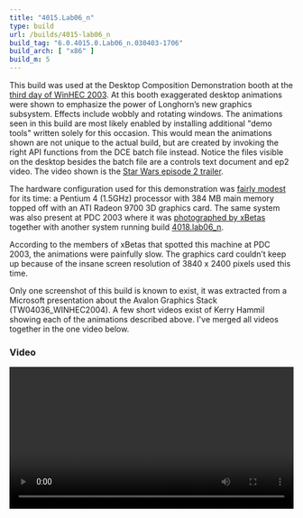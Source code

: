 ```yaml
---
title: "4015.Lab06_n"
type: build
url: /builds/4015-lab06_n
build_tag: "6.0.4015.0.Lab06_n.030403-1706"
build_arch: [ "x86" ]
build_m: 5
---
```


This build was used at the Desktop Composition Demonstration booth at the [third day of WinHEC 2003](https://web.archive.org/web/20031217090239/http://www.microsoft.com/whdc/winhec/eyeonwinhec/QT3.mspx). At this booth exaggerated desktop animations were shown to emphasize the power of Longhorn’s new graphics subsystem. Effects include wobbly and rotating windows. The animations seen in this build are most likely enabled by installing additional "demo tools" written solely for this occasion. This would mean the animations shown are not unique to the actual build, but are created by invoking the right API functions from the DCE batch file instead. Notice the files visible on the desktop besides the batch file are a controls text document and ep2 video. The video shown is the [Star Wars episode 2 trailer](https://www.youtube.com/watch?v=gYbW1F_c9eM).

The hardware configuration used for this demonstration was [fairly modest](https://www.itprotoday.com/windows-78/winhec-2003-first-look-longhorn-graphics) for its time: a Pentium 4 (1.5GHz) processor with 384 MB main memory topped off with an ATI Radeon 9700 3D graphics card. The same system was also present at PDC 2003 where it was [photographed by xBetas](https://web.archive.org/web/20031202161327/http://pdc.xbetas.com/content.php?page=aerodcedemo) together with another system running build [4018.lab06_n](/builds/4018).

According to the members of xBetas that spotted this machine at PDC 2003, the animations were painfully slow. The graphics card couldn’t keep up because of the insane screen resolution of 3840 x 2400 pixels used this time.

Only one screenshot of this build is known to exist, it was extracted from a Microsoft presentation about the Avalon Graphics Stack (TW04036_WINHEC2004). A few short videos exist of Kerry Hammil showing each of the animations described above. I've merged all videos together in the one video below.

### Video

<video width="100%" preload="metadata" controls="controls">
  <source type="video/mp4" src="4015-lab06-footage.mp4" />
  <a href="4015-lab06-footage.mp4">Download video</a>
</video>